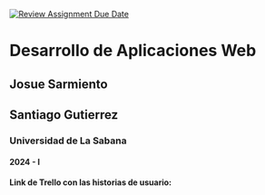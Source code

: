 [![Review Assignment Due Date](https://classroom.github.com/assets/deadline-readme-button-24ddc0f5d75046c5622901739e7c5dd533143b0c8e959d652212380cedb1ea36.svg)](https://classroom.github.com/a/-RuUZzT-)
# Desarrollo de Aplicaciones Web
## Josue Sarmiento
## Santiago Gutierrez
### Universidad de La Sabana
#### 2024 - I


**Link de Trello con las historias de usuario:**
